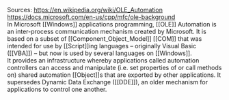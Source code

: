 Sources:
https://en.wikipedia.org/wiki/OLE_Automation
https://docs.microsoft.com/en-us/cpp/mfc/ole-background
\
In Microsoft [[Windows]] applications programming, [[OLE]] Automation is an inter-process communication mechanism created by Microsoft. It is based on a subset of [[Component_Object_Model]] [[COM]] that was intended for use by [[Script]]ing languages – originally Visual Basic ([[VBA]]) – but now is used by several languages on [[Windows]].
\
It provides an infrastructure whereby applications called automation controllers can access and manipulate (i.e. set properties of or call methods on) shared automation [[Object]]s that are exported by other applications. It supersedes Dynamic Data Exchange ([[DDE]]), an older mechanism for applications to control one another.
